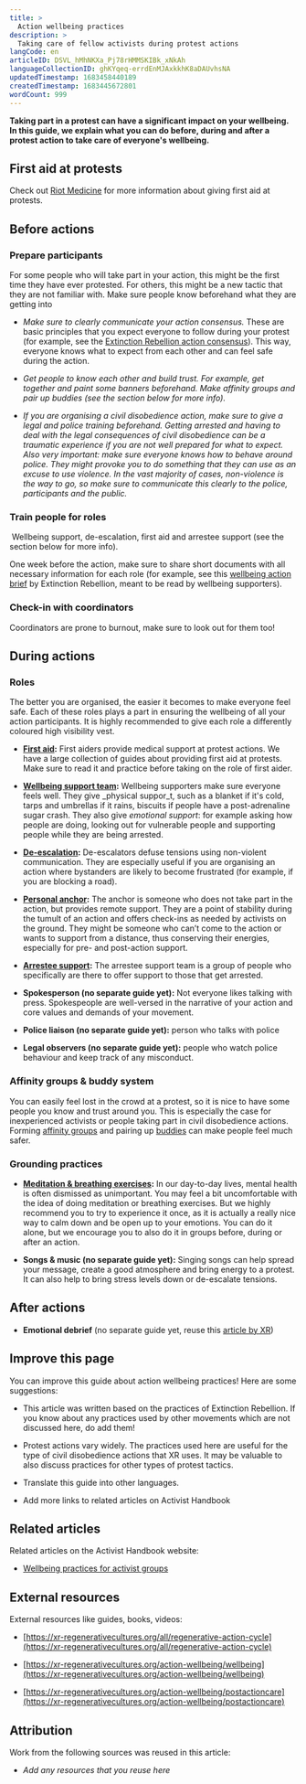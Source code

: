 ```yaml
---
title: >
  Action wellbeing practices
description: >
  Taking care of fellow activists during protest actions
langCode: en
articleID: DSVL_hMhNKXa_Pj78rHMMSKIBk_xNkAh
languageCollectionID: ghKYqeq-errdEnMJAxkkhK8aDAUvhsNA
updatedTimestamp: 1683458440189
createdTimestamp: 1683445672801
wordCount: 999
---
```


**Taking part in a protest can have a significant impact on your wellbeing. In this guide, we explain what you can do before, during and after a protest action to take care of everyone's wellbeing.**

## **First aid at protests**

Check out [Riot Medicine](https://www.activisthandbook.org/en/wellbeing/riot-medicine) for more information about giving first aid at protests.

## **Before actions**

### **Prepare participants**

For some people who will take part in your action, this might be the first time they have ever protested. For others, this might be a new tactic that they are not familiar with. Make sure people know beforehand what they are getting into

-   _Make sure to clearly communicate your action consensus._ These are basic principles that you expect everyone to follow during your protest (for example, see the [Extinction Rebellion action consensus](https://extinctionrebellion.uk/act-now/action-consensus/)). This way, everyone knows what to expect from each other and can feel safe during the action.
    
-   _Get people to know each other and build trust. For example, get together and paint some banners beforehand. Make affinity groups and pair up buddies (see the section below for more info)._
    
-   _If you are organising a civil disobedience action, make sure to give a legal and police training beforehand. Getting arrested and having to deal with the legal consequences of civil disobedience can be a traumatic experience if you are not well prepared for what to expect. Also very important: make sure everyone knows how to behave around police. They might provoke you to do something that they can use as an excuse to use violence. In the vast majority of cases, non-violence is the way to go, so make sure to communicate this clearly to the police, participants and the public._
    

### **Train people for roles**

 Wellbeing support, de-escalation, first aid and arrestee support (see the section below for more info).

One week before the action, make sure to share short documents with all necessary information for each role (for example, see this [wellbeing action brief](https://docs.google.com/document/d/1x7mISuBfp0KQ9mpXwk8yBydj7mGJzIJ55wFg1IZ9pSA/edit#) by Extinction Rebellion, meant to be read by wellbeing supporters).

### **Check-in with coordinators**

Coordinators are prone to burnout, make sure to look out for them too!

## **During actions**

### **Roles**

The better you are organised, the easier it becomes to make everyone feel safe. Each of these roles plays a part in ensuring the wellbeing of all your action participants. It is highly recommended to give each role a differently coloured high visibility vest.

-   [**First aid**](/wellbeing/riot-medicine)**:** First aiders provide medical support at protest actions. We have a large collection of guides about providing first aid at protests. Make sure to read it and practice before taking on the role of first aider.
    
-   [**Wellbeing support team**](/wellbeing/action/team)**:** Wellbeing supporters make sure everyone feels well. They give _physical suppor_t, such as a blanket if it's cold, tarps and umbrellas if it rains, biscuits if people have a post-adrenaline sugar crash. They also give _emotional support_: for example asking how people are doing, looking out for vulnerable people and supporting people while they are being arrested.
    
-   [**De-escalation**](/wellbeing/deescalation)**:** De-escalators defuse tensions using non-violent communication. They are especially useful if you are organising an action where bystanders are likely to become frustrated (for example, if you are blocking a road).
    
-   [**Personal anchor**](https://docs.google.com/document/d/1Gr5S1RVFNRl-NpVASYalzlcDuMM3Dw2wVRjMzoPNSh4/edit)**:** The anchor is someone who does not take part in the action, but provides remote support. They are a point of stability during the tumult of an action and offers check-ins as needed by activists on the ground. They might be someone who can’t come to the action or wants to support from a distance, thus conserving their energies, especially for pre- and post-action support.
    
-   [**Arrestee support**](/rights/arrestee-support)**:** ​​The arrestee support team is a group of people who specifically are there to offer support to those that get arrested. 
    
-   **Spokesperson (no separate guide yet):** Not everyone likes talking with press. Spokespeople are well-versed in the narrative of your action and core values and demands of your movement.
    
-   **Police liaison (no separate guide yet):** person who talks with police
    
-   **Legal observers (no separate guide yet):** people who watch police behaviour and keep track of any misconduct.
    

### **Affinity groups & buddy system**

You can easily feel lost in the crowd at a protest, so it is nice to have some people you know and trust around you. This is especially the case for inexperienced activists or people taking part in civil disobedience actions. Forming [affinity groups](/organising/roles/affinity-group) and pairing up [buddies](/organising/roles/buddy-system) can make people feel much safer.

### **Grounding practices** 

-   [**Meditation & breathing exercises**](https://xr-regenerativezcultures.org/selfcare/meditation)**:** In our day-to-day lives, mental health is often dismissed as unimportant. You may feel a bit uncomfortable with the idea of doing meditation or breathing exercises. But we highly recommend you to try to experience it once, as it is actually a really nice way to calm down and be open up to your emotions. You can do it alone, but we encourage you to also do it in groups before, during or after an action.
    
-   **Songs & music (no separate guide yet):** Singing songs can help spread your message, create a good atmosphere and bring energy to a protest. It can also help to bring stress levels down or de-escalate tensions.
    

## **After actions**

-   **Emotional debrief** (no separate guide yet, reuse this [article by XR](https://xr-regenerativecultures.org/all/debrief))
    

## **Improve this page**

You can improve this guide about action wellbeing practices! Here are some suggestions:

-   This article was written based on the practices of Extinction Rebellion. If you know about any practices used by other movements which are not discussed here, do add them!
    
-   Protest actions vary widely. The practices used here are useful for the type of civil disobedience actions that XR uses. It may be valuable to also discuss practices for other types of protest tactics.
    
-   Translate this guide into other languages.
    
-   Add more links to related articles on Activist Handbook
    

## **Related articles**

Related articles on the Activist Handbook website:

-   [Wellbeing practices for activist groups](/wellbeing/group)
    

## **External resources**

External resources like guides, books, videos:

-   [https://xr-regenerativecultures.org/all/regenerative-action-cycle](https://xr-regenerativecultures.org/all/regenerative-action-cycle)
    
-   [https://xr-regenerativecultures.org/action-wellbeing/wellbeing](https://xr-regenerativecultures.org/action-wellbeing/wellbeing)
    
-   [https://xr-regenerativecultures.org/action-wellbeing/postactioncare](https://xr-regenerativecultures.org/action-wellbeing/postactioncare)
    

## **Attribution**

Work from the following sources was reused in this article:

-   _Add any resources that you reuse here_